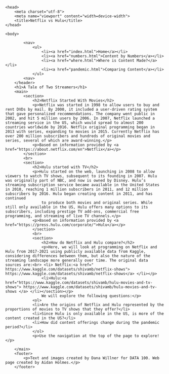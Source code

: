 


    <head>
        <meta charset="utf-8">
        <meta name="viewport" content="width=device-width">
        <title>Netflix vs Hulu</title>
    </head>

    <body>
   
            <nav>
                <ul>
                    <li><a href="index.html">Home</a></li>
                    <li><a href="numbers.html">Content by Numbers</a></li>
                    <li><a href="where.html">Where is Content Made?</a></li>
                    <li><a href="pandemic.html">Comparing Content</a></li>
                </ul>
            <nav>
        </header>
        <h1>A Tale of Two Streamers</h1>
        <main>
            <section>
                <h2>Netflix Started With Movies</h2>
                <p>Netflix was started in 1998 to allow users to buy and rent DVDs by mail. By 2000, it included a user-driven rating system that gave personalized recommendations. The company went public in 2002, and hit 5 million users by 2006. In 2007, Netflix launched a streaming service in the US, which would spread to almost 200 countries worldwide by 2016. Netflix original programming began in 2013 with series, expanding to movies in 2015. Currently Netflix has over 200 million subscribers and hundreds of original movies and series, several of which are award-winning.</p>
                <p>Based on information provided by <a href="https://about.netflix.com/en">Netflix</a></p>
            </section>
            <br>
            <section>
                <h2>Hulu started with TV</h2>
                <p>Hulu started on the web, launching in 2008 to allow viewers to watch TV shows, subsequent to its founding in 2007. Hulu was originally part of NBC, and now is owned by Disney. Hulu’s streaming subscription service became available in the United States in 2010, reaching 1 million subscribers in 2011, and 12 million subscribers by 2016. Hulu began creating content in 2011, and has continued
                    to produce both movies and original series. While still only available in the US, Hulu offers many options to its subscribers, including prestige TV add-ons, commercial free programming, and streaming of live TV channels.</p>
                <p>Based on information provided by <a href="https://press.hulu.com/corporate/">Hulu</a></p>    
                </section>
                <br>
                <section>
                    <h2>How do Netflix and Hulu compare?</h2>
                    <p>Here, we will look at programming on Netflix and Hulu from 2017-2021 using publicly available data from Kaggle, considering differences between them, but also the nature of the streaming landscape more generally over time. The original data sources are:<br> <li> Netflix:<a href=" https://www.kaggle.com/datasets/shivamb/netflix-shows"> https://www.kaggle.com/datasets/shivamb/netflix-shows</a> </li></p>
                    <li>Hulu:<a href="https://www.kaggle.com/datasets/shivamb/hulu-movies-and-tv-shows"> https://www.kaggle.com/datasets/shivamb/hulu-movies-and-tv-shows </a> </li></section></p>
                    We will explore the following questions:</p>
                <ol>
                <li>Are the origins of Netflix and Hulu represented by the proportions of movies to TV shows that they offer?</li>
                <li>Since Hulu is only available in the US, is more of the content created in the US?</li>
                <li>How did content offerings change during the pandemic period?</li>
                </ol>
                <p>Use the navigation at the top of the page to explore!</p>
              
        </main>
        <footer>
            <p>Text and images created by Dana Willner for DATA 100. Web page created by Aidan Holmes.</p>
        </footer>
   
